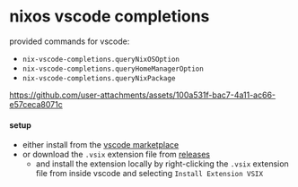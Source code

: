 # nixos vscode completions

provided commands for vscode:
- `nix-vscode-completions.queryNixOSOption`
- `nix-vscode-completions.queryHomeManagerOption`
- `nix-vscode-completions.queryNixPackage`

https://github.com/user-attachments/assets/100a531f-bac7-4a11-ac66-e57ceca8071c


#### setup

- either install from the [vscode marketplace](https://marketplace.visualstudio.com/items?itemName=ieviev.nix-vscode-completions)
- or download the `.vsix` extension file from [releases](https://github.com/ieviev/nix-vscode-completions/releases)
  - and install the extension locally by right-clicking the `.vsix` extension file from inside vscode and selecting `Install Extension VSIX`

